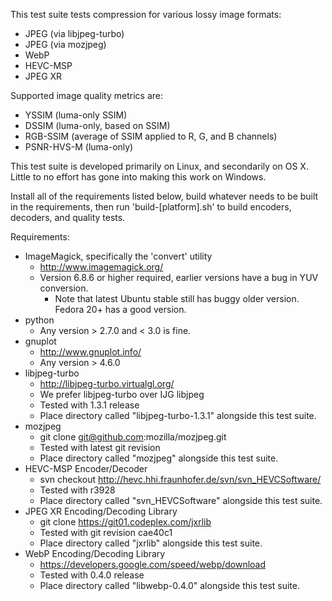 This test suite tests compression for various lossy image formats:

* JPEG (via libjpeg-turbo)
* JPEG (via mozjpeg)
* WebP
* HEVC-MSP
* JPEG XR

Supported image quality metrics are:

* YSSIM (luma-only SSIM)
* DSSIM (luma-only, based on SSIM)
* RGB-SSIM (average of SSIM applied to R, G, and B channels)
* PSNR-HVS-M (luma-only)

This test suite is developed primarily on Linux, and secondarily on OS X. Little to no effort has gone into making this work on Windows.

Install all of the requirements listed below, build whatever needs to be built in the requirements, then run 'build-[platform].sh' to build encoders, decoders, and quality tests.

Requirements:

* ImageMagick, specifically the 'convert' utility
  * http://www.imagemagick.org/
  * Version 6.8.6 or higher required, earlier versions have a bug in YUV conversion.
    * Note that latest Ubuntu stable still has buggy older version. Fedora 20+ has a good version.
* python
  * Any version > 2.7.0 and < 3.0 is fine.
* gnuplot
  * http://www.gnuplot.info/
  * Any version > 4.6.0
* libjpeg-turbo
  * http://libjpeg-turbo.virtualgl.org/
  * We prefer libjpeg-turbo over IJG libjpeg
  * Tested with 1.3.1 release
  * Place directory called "libjpeg-turbo-1.3.1" alongside this test suite.
* mozjpeg
  * git clone git@github.com:mozilla/mozjpeg.git
  * Tested with latest git revision
  * Place directory called "mozjpeg" alongside this test suite.
* HEVC-MSP Encoder/Decoder
  * svn checkout http://hevc.hhi.fraunhofer.de/svn/svn_HEVCSoftware/
  * Tested with r3928
  * Place directory called "svn_HEVCSoftware" alongside this test suite.
* JPEG XR Encoding/Decoding Library
  * git clone https://git01.codeplex.com/jxrlib
  * Tested with git revision cae40c1
  * Place directory called "jxrlib" alongside this test suite.
* WebP Encoding/Decoding Library
  * https://developers.google.com/speed/webp/download
  * Tested with 0.4.0 release
  * Place directory called "libwebp-0.4.0" alongside this test suite.
